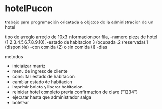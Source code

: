 # hotelPucon
trabajo para programación orientada a objetos de la administracion de un hotel 

tipo de arreglo 
arreglo de 10x3 informacion por fila, 
-numero pieza  de hotel (1,2,3,4,5,6,7,8,9,10), 
-estado de habitacion 3 (ocupada),2 (reservada),1 (disponible)
-con comida (2) o sin comida (1)
-dias 

metodos 
- inicializar matriz
- menu de ingreso de cliente 
- consultar estado de habitacion 
- cambiar estado de habitacion 
- imprimir boleta y liberar habitacion 
- reiniciar hotel completo previa confirmacion de clave ("1234")
- ejecutar hasta que administrador salga 
- boletear 
